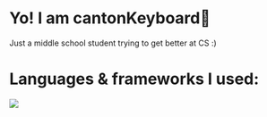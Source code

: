 # Yo! I am cantonKeyboard👋

Just a middle school student trying to get better at CS :)

# Languages & frameworks I used:

<img src="https://skillicons.dev/icons?i=py,js,html,css,mongodb,nodejs,svelte,react&perline=4" />

